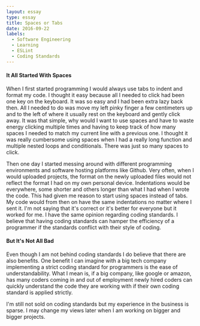 ```yaml
---
layout: essay
type: essay
title: Spaces or Tabs
date: 2016-09-22
labels:
  - Software Engineering
  - Learning
  - ESLint
  - Coding Standards
---
```


<h4>It All Started With Spaces</h4>

When I first started programming I would always use tabs to indent and format my code.  I thought it easy because all I needed to click had been one key on the keyboard.  It was so easy and I had been extra lazy back then.  All I needed to do was move my left pinky finger a few centimeters up and to the left of where it usually rest on the keyboard and gently click away.  It was that simple, why would I want to use spaces and have to waste energy clicking multiple times and having to keep track of how many spaces I needed to match my current line with a previous one.  I thought it was really cumbersome using spaces when I had a really long function and multiple nested loops and conditionals.  There was just so many spaces to click.

Then one day I started messing around with different programming environments and software hosting platforms like Github.  Very often, when I would uploaded projects, the format on the newly uploaded files would not reflect the format I had on my own personal device.  Indentations would be everywhere, some shorter and others longer than what I had when I wrote the code.  This had given me reason to start using spaces instead of tabs.  My code would from then on have the same indentations no matter where I sent it.  I'm not saying that it's correct or it's better for everyone but it worked for me.  I have the same opinion regarding coding standards.  I believe that having coding standards can hamper the efficiency of a programmer if the standards conflict with their style of coding.

<h4>But It's Not All Bad</h4>

Even though I am not behind coding standards I do believe that there are also benefits.  One benefit I can imagine with a big tech company implementing a strict coding standard for programmers is the ease of understandability.  What I mean is, if a big company, like google or amazon, has many coders coming in and out of employment newly hired coders can quickly understand the code they are working with if their own coding standard is applied strictly.

I'm still not sold on coding standards but my experience in the business is sparse.  I may change my views later when I am working on bigger and bigger projects.